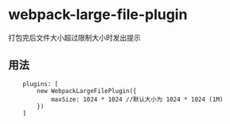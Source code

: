 # webpack-large-file-plugin

打包完后文件大小超过限制大小时发出提示

## 用法
```
    plugins: [
        new WebpackLargeFilePlugin({
            maxSize: 1024 * 1024 //默认大小为 1024 * 1024 (1M)
        })
    ]
```
